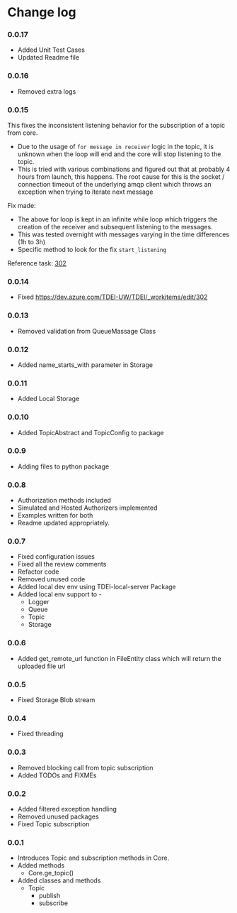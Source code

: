 # Change log


### 0.0.17
- Added Unit Test Cases
- Updated Readme file 

### 0.0.16
- Removed extra logs

### 0.0.15
This fixes the inconsistent listening behavior for the subscription of a topic from core.
- Due to the usage of `for message in receiver` logic in the topic, it is unknown when the loop will end and the core will stop listening to the topic.
- This is tried with various combinations and figured out that at probably 4 hours from launch, this happens. The root cause for this is the socket / connection timeout of the underlying amqp client which throws an exception when trying to iterate next message

Fix made:
- The above for loop is kept in an infinite while loop which triggers the creation of the receiver and subsequent listening to the messages. 
- This was tested overnight with messages varying in the time differences (1h to 3h)
- Specific method to look for the fix `start_listening`

Reference task:
[302](https://dev.azure.com/TDEI-UW/TDEI/_workitems/edit/302)


### 0.0.14
- Fixed https://dev.azure.com/TDEI-UW/TDEI/_workitems/edit/302

### 0.0.13
- Removed validation from QueueMassage Class


### 0.0.12
- Added name_starts_with parameter in Storage


### 0.0.11
- Added Local Storage


### 0.0.10
- Added TopicAbstract and TopicConfig to package


### 0.0.9
- Adding files to python package
 

### 0.0.8
- Authorization methods included
- Simulated and Hosted Authorizers implemented
- Examples written for both
- Readme updated appropriately.


### 0.0.7
- Fixed configuration issues
- Fixed all the review comments
- Refactor code
- Removed unused code
- Added local dev env using TDEI-local-server Package
- Added local env support to -
  - Logger
  - Queue
  - Topic
  - Storage

### 0.0.6
- Added get_remote_url function in FileEntity class which will return the uploaded file url

### 0.0.5
- Fixed Storage Blob stream

### 0.0.4
- Fixed threading

### 0.0.3
- Removed blocking call from topic subscription
- Added TODOs and FIXMEs

### 0.0.2
- Added filtered exception handling
- Removed unused packages
- Fixed Topic subscription

### 0.0.1
- Introduces Topic and subscription methods in Core.
- Added methods
    - Core.ge_topic()
- Added classes and methods
    - Topic
        - publish
        - subscribe